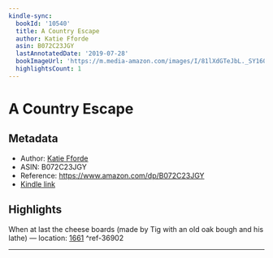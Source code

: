 ```yaml
---
kindle-sync:
  bookId: '10540'
  title: A Country Escape
  author: Katie Fforde
  asin: B072C23JGY
  lastAnnotatedDate: '2019-07-28'
  bookImageUrl: 'https://m.media-amazon.com/images/I/81lXdGTeJbL._SY160.jpg'
  highlightsCount: 1
---
```

# A Country Escape
## Metadata
* Author: [Katie Fforde](https://www.amazon.com/Katie-Fforde/e/B000AQ71UQ/ref=dp_byline_cont_ebooks_1)
* ASIN: B072C23JGY
* Reference: https://www.amazon.com/dp/B072C23JGY
* [Kindle link](kindle://book?action=open&asin=B072C23JGY)

## Highlights
When at last the cheese boards (made by Tig with an old oak bough and his lathe) — location: [1661](kindle://book?action=open&asin=B072C23JGY&location=1661) ^ref-36902

---
